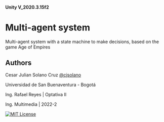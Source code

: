 #### Unity V_2020.3.15f2

# Multi-agent system 

Multi-agent system with a state machine to make decisions, based on the game Age of Empires

## Authors

Cesar Julian Solano Cruz
[@cjsolano](https://www.github.com/cjsolano)

Universidad de San Buenaventura - Bogotá

Ing. Rafael Reyes | Optativa II

Ing. Multimedia | 2022-2

[![MIT License](https://img.shields.io/badge/License-MIT-green.svg)](https://choosealicense.com/licenses/mit/)

